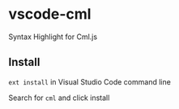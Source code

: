 # vscode-cml
Syntax Highlight for Cml.js

## Install

`ext install` in Visual Studio Code command line

Search for `cml` and click install
